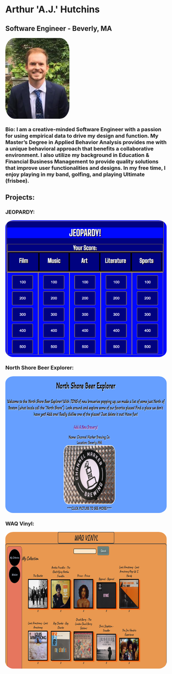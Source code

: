 # Arthur 'A.J.' Hutchins
## Software Engineer - Beverly, MA

<a href="https://www.linkedin.com/in/a-j-hutchins-engineer/"><img src="./AJ_Headshot.jpg" height="auto" width="200" align="center" style="border-radius:15%"></a>

### Bio: I am a creative-minded Software Engineer with a passion for using empirical data to drive my design and function. My Master’s Degree in Applied Behavior Analysis provides me with a unique behavioral approach that benefits a collaborative environment. I also utilize my background in Education & Financial Business Management to provide quality solutions that improve user functionalities and designs. In my free time, I enjoy playing in my band, golfing, and playing Ultimate (frisbee).

## Projects:
### JEOPARDY: 
<a href="https://github.com/ajhutchins/Jeopardy/blob/main/README.md"><img src="./Jeopardy_Screen_Shot.png" height="425" width="550" align="center" style="border-radius:5%"></a>

### North Shore Beer Explorer: 
<a href="https://thawing-spire-75376.herokuapp.com/beer_explorer"><img src="./NS_Beer_Explorer.png" height="425" width="550" align="center" style="border-radius:5%"></a>

### WAQ Vinyl:
<a href="https://whispering-everglades-63027.herokuapp.com/"><img src="./WAQ_Vinyl.png" height="425" width="550" align="center" style="border-radius:5%"></a>
